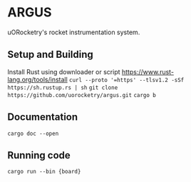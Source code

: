 # ARGUS 
uORocketry's rocket instrumentation system. 

## Setup and Building 

Install Rust using downloader or script https://www.rust-lang.org/tools/install
`curl --proto '=https' --tlsv1.2 -sSf https://sh.rustup.rs | sh`
`git clone https://github.com/uorocketry/argus.git`
`cargo b`

## Documentation 
`cargo doc --open`

## Running code 
`cargo run --bin {board}`

